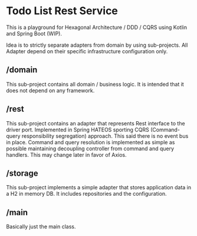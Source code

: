 # Todo List Rest Service

This is a playground for Hexagonal Architecture / DDD / CQRS using Kotlin and Spring Boot (WIP).

Idea is to strictly separate adapters from domain by using sub-projects. All Adapter depend on their specific 
infrastructure configuration only.

## /domain
This sub-project contains all domain / business logic. It is intended that it does not depend on any framework.

## /rest
This sub-project contains an adapter that represents Rest interface to the driver port. Implemented in Spring HATEOS 
sporting CQRS (Command-query responsibility segregation) approach. This said there is no event bus in place. Command and 
query resolution is implemented as simple as possible maintaining decoupling controller from command and query handlers.
This may change later in favor of Axios.
 
## /storage
This sub-project implements a simple adapter that stores application data in a H2 in memory DB. It includes repositories 
and the configuration. 

## /main
Basically just the main class.
